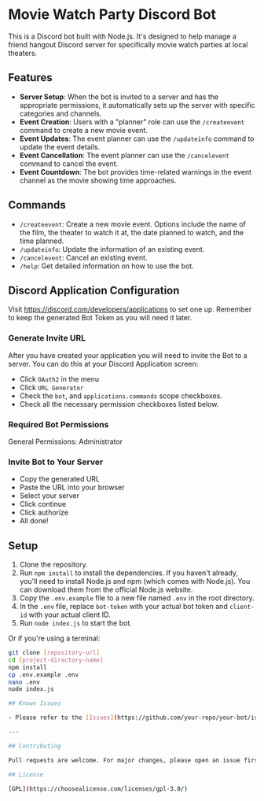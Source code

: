 # Movie Watch Party Discord Bot

This is a Discord bot built with Node.js. It's designed to help manage a friend hangout Discord server for specifically movie watch parties at local theaters.

## Features

- **Server Setup**: When the bot is invited to a server and has the appropriate permissions, it automatically sets up the server with specific categories and channels.
- **Event Creation**: Users with a "planner" role can use the `/createevent` command to create a new movie event.
- **Event Updates**: The event planner can use the `/updateinfo` command to update the event details.
- **Event Cancellation**: The event planner can use the `/cancelevent` command to cancel the event.
- **Event Countdown**: The bot provides time-related warnings in the event channel as the movie showing time approaches.

## Commands

- `/createevent`: Create a new movie event. Options include the name of the film, the theater to watch it at, the date planned to watch, and the time planned.
- `/updateinfo`: Update the information of an existing event.
- `/cancelevent`: Cancel an existing event.
- `/help`: Get detailed information on how to use the bot.

## Discord Application Configuration

Visit https://discord.com/developers/applications to set one up. Remember to keep the generated Bot Token as you will need it later.

### Generate Invite URL

After you have created your application you will need to invite the Bot to a server. You can do this at your Discord Application screen:

- Click `OAuth2` in the menu
- Click `URL Generator`
- Check the `bot`, and `applications.commands` scope checkboxes.
- Check all the necessary permission checkboxes listed below.

### Required Bot Permissions

General Permissions: Administrator

### Invite Bot to Your Server

- Copy the generated URL
- Paste the URL into your browser
- Select your server
- Click continue
- Click authorize
- All done!

## Setup

1. Clone the repository.
2. Run `npm install` to install the dependencies. If you haven't already, you'll need to install Node.js and npm (which comes with Node.js). You can download them from the official Node.js website.
3. Copy the `.env.example` file to a new file named `.env` in the root directory.
4. In the `.env` file, replace `bot-token` with your actual bot token and `client-id` with your actual client ID.
5. Run `node index.js` to start the bot.

Or if you're using a terminal:

```bash
git clone [repository-url]
cd [project-directory-name]
npm install
cp .env.example .env
nano .env
node index.js

## Known Issues

- Please refer to the [Issues](https://github.com/your-repo/your-bot/issues) section of the repository for known issues and ongoing work.

---

## Contributing

Pull requests are welcome. For major changes, please open an issue first to discuss what you would like to change.

## License

[GPL](https://choosealicense.com/licenses/gpl-3.0/)